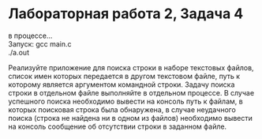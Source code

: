 # Лабораторная работа 2, Задача 4
в процессе...   
Запуск: gcc main.c  
./a.out

Реализуйте приложение для поиска строки в наборе текстовых файлов, список имен
которых передается в другом текстовом файле, путь к которому является аргументом
командной строки. Задачу поиска строки в отдельном файле выполняйте в отдельном
процессе. В случае успешного поиска необходимо вывести на консоль путь к файлам, в
которых поисковая строка была обнаружена, в случае неудачного поиска (строка не
найдена ни в одном из файлов) необходимо вывести на консоль сообщение об
отсутствии строки в заданном файле.
